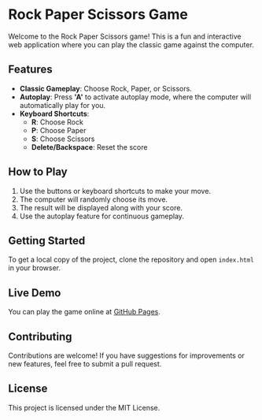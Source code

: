 # Rock Paper Scissors Game

Welcome to the Rock Paper Scissors game! This is a fun and interactive web application where you can play the classic game against the computer.

## Features
- **Classic Gameplay**: Choose Rock, Paper, or Scissors.
- **Autoplay**: Press **'A'** to activate autoplay mode, where the computer will automatically play for you.
- **Keyboard Shortcuts**:
  - **R**: Choose Rock
  - **P**: Choose Paper
  - **S**: Choose Scissors
  - **Delete/Backspace**: Reset the score

## How to Play
1. Use the buttons or keyboard shortcuts to make your move.
2. The computer will randomly choose its move.
3. The result will be displayed along with your score.
4. Use the autoplay feature for continuous gameplay.

## Getting Started
To get a local copy of the project, clone the repository and open `index.html` in your browser.

## Live Demo
You can play the game online at [GitHub Pages](YOUR_GITHUB_PAGES_LINK_HERE).

## Contributing
Contributions are welcome! If you have suggestions for improvements or new features, feel free to submit a pull request.

## License
This project is licensed under the MIT License.
